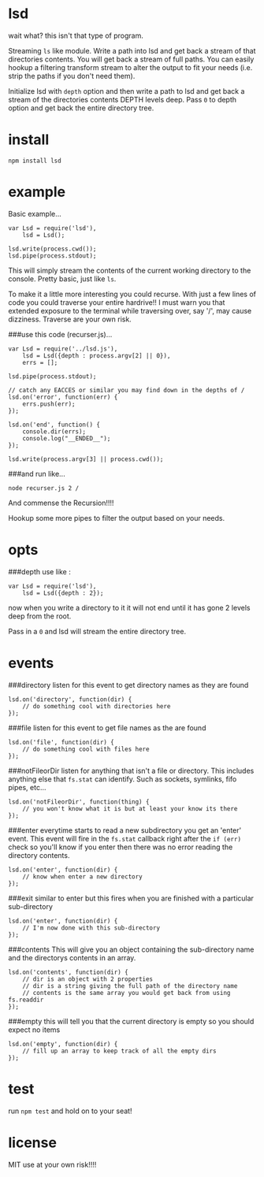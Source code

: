 lsd
===

wait what? this isn't that type of program.

Streaming `ls` like module. Write a path into lsd and get back a stream of that directories contents. You will get back a stream of full paths. You can easily hookup a filtering transform stream to alter the output to fit your needs (i.e. strip the paths if you don't need them).

Initialize lsd with `depth` option and then write a path to lsd and get back a stream of the directories contents DEPTH levels deep. Pass `0` to depth option and get back the entire directory tree.

install
=======

```
npm install lsd
```

example
=======

Basic example...

```
var Lsd = require('lsd'),
    lsd = Lsd();

lsd.write(process.cwd());
lsd.pipe(process.stdout);
```

This will simply stream the contents of the current working directory to the console. Pretty basic, just like `ls`.

To make it a little more interesting you could recurse. With just a few lines of code you could traverse your entire hardrive!! I must warn you that extended exposure to the terminal while traversing over, say '/', may cause dizziness. Traverse are your own risk.

###use this code (recurser.js)...

```
var Lsd = require('../lsd.js'),
	lsd = Lsd({depth : process.argv[2] || 0}),
	errs = [];

lsd.pipe(process.stdout);

// catch any EACCES or similar you may find down in the depths of /
lsd.on('error', function(err) {
	errs.push(err);
});

lsd.on('end', function() {
	console.dir(errs);
	console.log("__ENDED__");
});

lsd.write(process.argv[3] || process.cwd());
```

###and run like...

```
node recurser.js 2 /
```

And commense the Recursion!!!!

Hookup some more pipes to filter the output based on your needs.

opts
======

###depth
use like :

```
var Lsd = require('lsd'),
	lsd = Lsd({depth : 2});
```
now when you write a directory to it it will not end until it has gone 2 levels deep from the root.

Pass in a `0` and lsd will stream the entire directory tree.

events
=====

###directory
listen for this event to get directory names as they are found
```
lsd.on('directory', function(dir) {
	// do something cool with directories here
});
```

###file
listen for this event to get file names as the are found
```
lsd.on('file', function(dir) {
	// do something cool with files here
});
```

###notFileorDir
listen for anything that isn't a file or directory. This includes anything else that `fs.stat` can identify. Such as sockets, symlinks, fifo pipes, etc...
```
lsd.on('notFileorDir', function(thing) {
	// you won't know what it is but at least your know its there
});
```

###enter
everytime starts to read a new subdirectory you get an 'enter' event. This event will fire in the `fs.stat` callback right after the `if (err)` check so you'll know if you enter then there was no error reading the directory contents.
```
lsd.on('enter', function(dir) {
	// know when enter a new directory
});
```

###exit
similar to enter but this fires when you are finished with a particular sub-directory
```
lsd.on('enter', function(dir) {
	// I'm now done with this sub-directory
});
```

###contents
This will give you an object containing the sub-directory name and the directorys contents in an array.
```
lsd.on('contents', function(dir) {
	// dir is an object with 2 properties
	// dir is a string giving the full path of the directory name
	// contents is the same array you would get back from using fs.readdir
});
```

###empty
this will tell you that the current directory is empty so you should expect no items
```
lsd.on('empty', function(dir) {
	// fill up an array to keep track of all the empty dirs 
});
```

test
====

run `npm test` and hold on to your seat!

license
=======

MIT
use at your own risk!!!!
